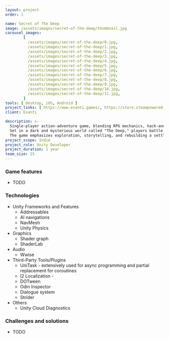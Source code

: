 ```yaml
---
layout: project
order: 1

name: Secret of The Deep
image: /assets/images/secret-of-the-deep/thumbnail.jpg
carousel_images:
        [
          /assets/images/secret-of-the-deep/0.jpg,
          /assets/images/secret-of-the-deep/1.jpg,
          /assets/images/secret-of-the-deep/2.jpg,
          /assets/images/secret-of-the-deep/3.jpg,
          /assets/images/secret-of-the-deep/4.jpg,
          /assets/images/secret-of-the-deep/5.jpg,
          /assets/images/secret-of-the-deep/6.jpg,
          /assets/images/secret-of-the-deep/7.jpg,
          /assets/images/secret-of-the-deep/8.jpg,
          /assets/images/secret-of-the-deep/9.jpg,
          /assets/images/secret-of-the-deep/10.jpg,
          /assets/images/secret-of-the-deep/11.jpg,
        ]
tools: [ Desktop, iOS, Android ]
project_links: [ https://www.esanti.games/, https://store.steampowered.com/app/2709410 ]
client: Esanti

description: >-
  Single-player action-adventure game, blending RPG mechanics, hack-and-slash combat, and resource management. 
  Set in a dark and mysterious world called "The Deep," players battle through hordes of corrupted enemies, gather resources, and uncover hidden secrets. \n
  The game emphasizes exploration, storytelling, and rebuilding a settlement while uncovering the protagonist's enigmatic past.
project_scope: Indie
project_role: Unity Developer
project_duration: 1 year
team_size: 25
---
```


### Game features
- TODO

### Technologies
- Unity Frameworks and Features
  - Addressables
  - AI navigations
  - NavMesh
  - Unity Physics
- Graphics
  - Shader graph
  - ShaderLab
- Audio
  - Wwise
- Third-Party Tools/Plugins
  - UniTask - extensively used for async programming and partial replacement for coroutines
  - I2 Localization - 
  - DOTween
  - Odin Inspector
  - Dialogue system
  - Strider
- Others
  - Unity Cloud Diagnostics

### Challenges and solutions
- TODO
